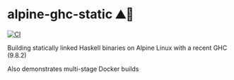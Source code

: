 # alpine-ghc-static ⛰️🐳

[![CI](https://github.com/ocramz/alpine-stack/actions/workflows/blank.yml/badge.svg)](https://github.com/ocramz/alpine-stack/actions/workflows/blank.yml)

Building statically linked Haskell binaries on Alpine Linux with a recent GHC (9.8.2)

Also demonstrates multi-stage Docker builds
